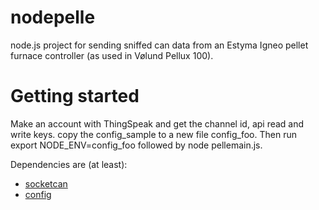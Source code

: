 # nodepelle
node.js project for sending sniffed can data from an Estyma Igneo pellet furnace controller (as used in Vølund Pellux 100).

# Getting started
Make an account with ThingSpeak and get the channel id, api read and write keys. copy the config_sample to a new file config_foo. Then run export NODE_ENV=config_foo followed by node pellemain.js.

Dependencies are (at least):
* [socketcan](https://www.npmjs.com/package/socketcan)
* [config](https://www.npmjs.com/package/config)
